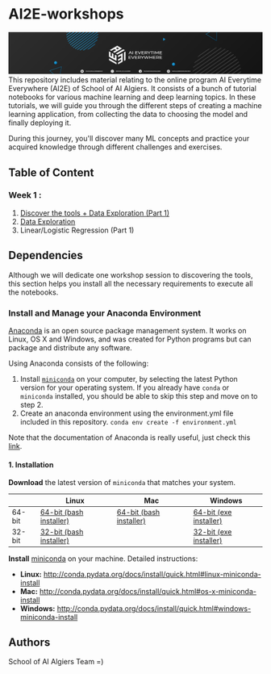 # AI2E-workshops
<img src="assets/images/Cover.png" alt="Cover" title="AI2E Cover" />
This repository includes material relating to the online program AI Everytime Everywhere (AI2E) of School of AI Algiers.  It consists of a bunch of tutorial notebooks for various machine learning and deep learning topics. In these tutorials, we will guide you through the different steps of creating a machine learning application, from collecting the data to choosing the model and finally deploying it. 

During this journey, you'll discover many ML concepts and practice your acquired knowledge through different challenges and exercises. 

## Table of Content 

### Week 1 : 
1. [Discover the tools + Data Exploration (Part 1)](https://github.com/SchoolofAI-Algiers/AI2E-workshops/tree/master/Discover_the_tools) 
2. [Data Exploration](https://github.com/SchoolofAI-Algiers/AI2E-workshops/tree/master/Data_exploration) 
3. Linear/Logistic Regression (Part 1) 

## Dependencies 
Although we will dedicate one workshop session to discovering the tools, this section helps you install all the necessary requirements to execute all the notebooks. 

### Install and Manage your Anaconda Environment 

[Anaconda](https://www.anaconda.com/) is an open source package management system. It works on Linux, OS X and Windows, and was created for Python programs but can package and distribute any software.

Using Anaconda consists of the following:
1. Install [`miniconda`](http://conda.pydata.org/miniconda.html) on your computer, by selecting the latest Python version for your operating system. If you already have `conda` or `miniconda` installed, you should be able to skip this step and move on to step 2.
2. Create an anaconda environment using the environment.yml file included in this repository. ``` conda env create -f environment.yml ``` 

Note that the documentation of Anaconda is really useful, just check this [link](https://docs.conda.io/projects/conda/en/latest/user-guide/tasks/manage-environments.html#creating-an-environment-from-an-environment-yml-file). 

#### 1. Installation

**Download** the latest version of `miniconda` that matches your system.

|        | Linux | Mac | Windows | 
|--------|-------|-----|---------|
| 64-bit | [64-bit (bash installer)][lin64] | [64-bit (bash installer)][mac64] | [64-bit (exe installer)][win64]
| 32-bit | [32-bit (bash installer)][lin32] |  | [32-bit (exe installer)][win32]

[win64]: https://repo.continuum.io/miniconda/Miniconda3-latest-Windows-x86_64.exe
[win32]: https://repo.continuum.io/miniconda/Miniconda3-latest-Windows-x86.exe
[mac64]: https://repo.continuum.io/miniconda/Miniconda3-latest-MacOSX-x86_64.sh
[lin64]: https://repo.continuum.io/miniconda/Miniconda3-latest-Linux-x86_64.sh
[lin32]: https://repo.continuum.io/miniconda/Miniconda3-latest-Linux-x86.sh

**Install** [miniconda](http://conda.pydata.org/miniconda.html) on your machine. Detailed instructions:

- **Linux:** http://conda.pydata.org/docs/install/quick.html#linux-miniconda-install
- **Mac:** http://conda.pydata.org/docs/install/quick.html#os-x-miniconda-install
- **Windows:** http://conda.pydata.org/docs/install/quick.html#windows-miniconda-install


## Authors 

School of AI Algiers Team =) 

